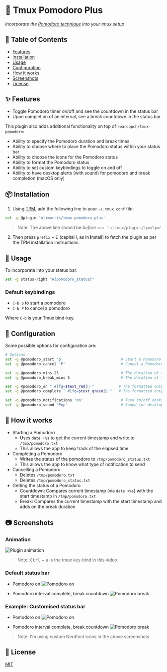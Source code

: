 # :tomato: Tmux Pomodoro Plus
<i>Incorporate the <a href="https://en.wikipedia.org/wiki/Pomodoro_Technique">Pomodoro technique</a> into your tmux setup</i>

## :book: Table of Contents

- [Features](#sparkles-features)
- [Installation](#package-installation)
- [Usage](#rocket-usage)
- [Configuration](#wrench-configuration)
- [How it works](#microscope-how-it-works)
- [Screenshots](#camera-screenshots)
- [License](#page_with_curl-license)

## :sparkles: Features
- Toggle Pomodoro timer on/off and see the countdown in the status bar
- Upon completion of an interval, see a break countdown in the status bar

This plugin also adds additional functionality on top of `swaroopch/tmux-pomodoro`:
- Ability to specify the Pomodoro duration and break times
- Ability to choose where to place the Pomodoro status within your status bar
- Ability to choose the icons for the Pomodoro status
- Ability to format the Pomodoro status
- Ability to set custom keybindings to toggle on and off
- Ability to have desktop alerts (with sound) for pomodoro and break completion (macOS only)

## :package: Installation

1. Using [TPM](https://github.com/tmux-plugins/tpm), add the following line to your `~/.tmux.conf` file:

```bash
set -g @plugin 'olimorris/tmux-pomodoro-plus'
```

> Note: The above line should be *before* `run '~/.tmux/plugins/tpm/tpm'`

2. Then press `prefix` + <kbd>I</kbd> (capital i, as in **I**nstall) to fetch the plugin as per the TPM installation instructions.

## :rocket: Usage

To incorporate into your status bar:

```bash
set -g status-right "#{pomodoro_status}"
```

### Default keybindings
- `C-b p` to start a pomodoro
- `C-b P` to cancel a pomodoro

Where `C-b` is your Tmux bind-key.

## :wrench: Configuration
Some possible options for configuration are:

```bash
# Options
set -g @pomodoro_start 'p'                          # Start a Pomodoro with bind key + p
set -g @pomodoro_cancel 'P'                         # Cancel a Pomodoro with bind key + P

set -g @pomodoro_mins 25                            # The duration of the pomodoro
set -g @pomodoro_break_mins 5                       # The duration of the break after the pomodoro

set -g @pomodoro_on " #[fg=$text_red]🍅 "           # The formatted output when the pomodoro is running
set -g @pomodoro_complete " #[fg=$text_green]🍅 "   # The formatted output when the break is running

set -g @pomodoro_notifications 'on'                 # Turn on/off desktop notifications
set -g @pomodoro_sound 'Pop'                        # Sound for desktop notifications (Run `ls /System/Library/Sounds` for a list of sounds to use)
```

## :microscope: How it works
- Starting a Pomodoro
    - Uses `date +%s` to get the current timestamp and write to `/tmp/pomodoro.txt`
    - This allows the app to keep track of the elapsed time
- Completing a Pomodoro
    - Writes the status of the pomodoro to `/tmp/pomodoro_status.txt`
    - This allows the app to know what type of notification to send
- Cancelling a Pomodoro
    - Deletes `/tmp/pomodoro.txt`
    - Deletes `/tmp/pomodoro_status.txt`
- Getting the status of a Pomodoro
    - Countdown: Compares current timestamp (via `date +%s`) with the start timestamp in `/tmp/pomodoro.txt`
    - Break: Compares the current timestamp with the start timestamp and adds on the break duration

## :camera: Screenshots

### Animation
![Plugin animation](https://user-images.githubusercontent.com/9512444/132001146-c0b175bb-d555-4576-ae23-459dcce1606f.gif "Plugin animation")
> Note: <kbd>Ctrl</kbd> + <kbd>a</kbd> is the tmux key-bind in this video

### Default status bar
- Pomodoro on
![Pomodoro on](https://user-images.githubusercontent.com/9512444/132001545-990ecf87-2632-4279-ba76-0302eae00e81.png "Pomodoro on")

- Pomodoro interval complete, break countdown
![Pomodoro break](https://user-images.githubusercontent.com/9512444/132001492-d11d8491-f17e-400a-95b2-df21f4846ae4.png "Pomodoro break")

### Example: Customised status bar
- Pomodoro on
![Pomodoro on](https://user-images.githubusercontent.com/9512444/132001344-0d37ba38-ce9d-4b9f-b0c1-af1c82a4fc0e.png "Pomodoro on")

- Pomodoro interval complete, break countdown
![Pomodoro break](https://user-images.githubusercontent.com/9512444/132001439-cd6b3acd-1cba-42b5-82a6-a351f47d8e98.png "Pomodoro break")

> Note: I'm using custom Nerdfont icons in the above screenshots

## :page_with_curl: License
[MIT](https://github.com/olimorris/tmux-pomodoro-plus/blob/master/LICENSE.md)
